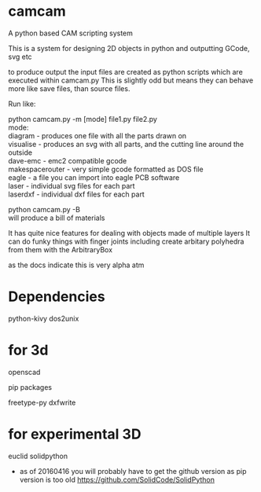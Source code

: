 # camcam
A python based CAM scripting system

This is a system for designing 2D objects in python and outputting GCode, svg etc

to produce output the input files are created as python scripts which are executed within camcam.py
This is slightly odd but means they can behave more like save files, than source files.

Run like:

python camcam.py -m [mode] file1.py file2.py  
mode:  
diagram - produces one file with all the parts drawn on  
visualise - produces an svg with all parts, and the cutting line around the outside  
dave-emc - emc2 compatible gcode  
makespacerouter - very simple gcode formatted as DOS file  
eagle - a file you can import into eagle PCB software  
laser - individual svg files for each part   
laserdxf - individual dxf files for each part

python camcam.py -B  
will produce a bill of materials  

It has quite nice features for dealing with objects made of multiple layers
It can do funky things with finger joints including create arbitary polyhedra from them with the ArbitraryBox

as the docs indicate this is very alpha atm  

# Dependencies

python-kivy
dos2unix

# for 3d
openscad

pip packages

freetype-py
dxfwrite

# for experimental 3D
euclid
solidpython 
- as of 20160416 you will probably have to get the github version as pip version is too old
https://github.com/SolidCode/SolidPython
